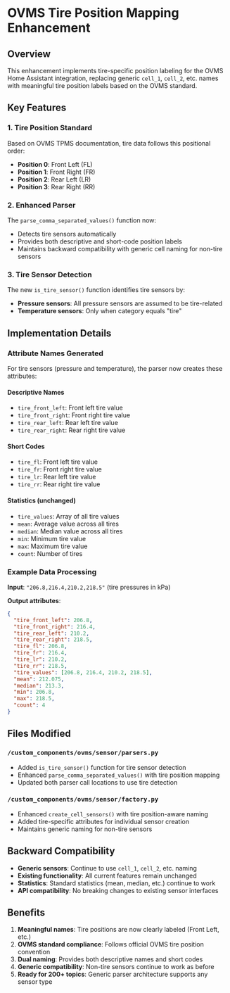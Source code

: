 # OVMS Tire Position Mapping Enhancement

## Overview

This enhancement implements tire-specific position labeling for the OVMS Home Assistant integration, replacing generic `cell_1`, `cell_2`, etc. names with meaningful tire position labels based on the OVMS standard.

## Key Features

### 1. Tire Position Standard
Based on OVMS TPMS documentation, tire data follows this positional order:
- **Position 0**: Front Left (FL)
- **Position 1**: Front Right (FR)  
- **Position 2**: Rear Left (LR)
- **Position 3**: Rear Right (RR)

### 2. Enhanced Parser
The `parse_comma_separated_values()` function now:
- Detects tire sensors automatically
- Provides both descriptive and short-code position labels
- Maintains backward compatibility with generic cell naming for non-tire sensors

### 3. Tire Sensor Detection
The new `is_tire_sensor()` function identifies tire sensors by:
- **Pressure sensors**: All pressure sensors are assumed to be tire-related
- **Temperature sensors**: Only when category equals "tire"

## Implementation Details

### Attribute Names Generated

For tire sensors (pressure and temperature), the parser now creates these attributes:

#### Descriptive Names
- `tire_front_left`: Front left tire value
- `tire_front_right`: Front right tire value  
- `tire_rear_left`: Rear left tire value
- `tire_rear_right`: Rear right tire value

#### Short Codes
- `tire_fl`: Front left tire value
- `tire_fr`: Front right tire value
- `tire_lr`: Rear left tire value
- `tire_rr`: Rear right tire value

#### Statistics (unchanged)
- `tire_values`: Array of all tire values
- `mean`: Average value across all tires
- `median`: Median value across all tires
- `min`: Minimum tire value
- `max`: Maximum tire value
- `count`: Number of tires

### Example Data Processing

**Input**: `"206.8,216.4,210.2,218.5"` (tire pressures in kPa)

**Output attributes**:
```json
{
  "tire_front_left": 206.8,
  "tire_front_right": 216.4,
  "tire_rear_left": 210.2,
  "tire_rear_right": 218.5,
  "tire_fl": 206.8,
  "tire_fr": 216.4,
  "tire_lr": 210.2,
  "tire_rr": 218.5,
  "tire_values": [206.8, 216.4, 210.2, 218.5],
  "mean": 212.075,
  "median": 213.3,
  "min": 206.8,
  "max": 218.5,
  "count": 4
}
```

## Files Modified

### `/custom_components/ovms/sensor/parsers.py`
- Added `is_tire_sensor()` function for tire sensor detection
- Enhanced `parse_comma_separated_values()` with tire position mapping
- Updated both parser call locations to use tire detection

### `/custom_components/ovms/sensor/factory.py`  
- Enhanced `create_cell_sensors()` with tire position-aware naming
- Added tire-specific attributes for individual sensor creation
- Maintains generic naming for non-tire sensors

## Backward Compatibility

- **Generic sensors**: Continue to use `cell_1`, `cell_2`, etc. naming
- **Existing functionality**: All current features remain unchanged
- **Statistics**: Standard statistics (mean, median, etc.) continue to work
- **API compatibility**: No breaking changes to existing sensor interfaces

## Benefits

1. **Meaningful names**: Tire positions are now clearly labeled (Front Left, etc.)
2. **OVMS standard compliance**: Follows official OVMS tire position convention
3. **Dual naming**: Provides both descriptive names and short codes
4. **Generic compatibility**: Non-tire sensors continue to work as before
5. **Ready for 200+ topics**: Generic parser architecture supports any sensor type